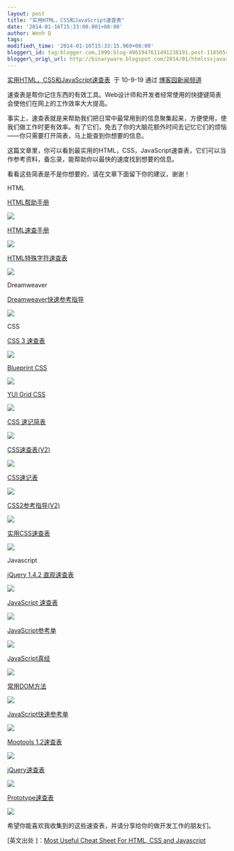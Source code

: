 ```yaml
--- 
layout: post 
title: "实用HTML，CSS和JavaScript速查表" 
date: '2014-01-16T15:33:00.001+08:00' 
author: Wenh Q
tags:
modified\_time: '2014-01-16T15:33:15.969+08:00' 
blogger\_id: tag:blogger.com,1999:blog-4961947611491238191.post-1185054457308971195
blogger\_orig\_url: http://binaryware.blogspot.com/2014/01/htmlcssjavascript.html
---
```

[实用HTML，CSS和JavaScript速查表](http://news.cnblogs.com/n/74858/)  于
10-9-19 通过 [博客园新闻频道](http://news.cnblogs.com/)



速查表是帮你记住东西的有效工具。Web设计师和开发者经常使用的快捷键简表会使他们在网上的工作效率大大提高。



事实上，速查表就是来帮助我们把日常中最常用到的信息聚集起来，方便使用，使我们做工作时更有效率。有了它们，免去了你的大脑花额外时间去记忆它们的烦恼——你只需要打开简表，马上能查到你想要的信息。



这篇文章里，你可以看到最实用的HTML，CSS，JavaScript速查表，它们可以当作参考资料，备忘录，能帮助你以最快的速度找到想要的信息。



看看这些简表是不是你想要的，请在文章下面留下你的建议，谢谢！

HTML

[HTML帮助手册](http://www.gosquared.com/liquidicity/archives/51)



![](https://images-blogger-opensocial.googleusercontent.com/gadgets/proxy?url=http%3A%2F%2Fpic002.cnblogs.com%2Fimg%2Fcaosainan%2F201009%2F2010091922462794.png&container=blogger&gadget=a&rewriteMime=image%2F*)

[HTML速查手册](http://www.addedbytes.com/cheat-sheets/html-cheat-sheet/)



![](https://images-blogger-opensocial.googleusercontent.com/gadgets/proxy?url=http%3A%2F%2Fpic002.cnblogs.com%2Fimg%2Fcaosainan%2F201009%2F2010091922470151.png&container=blogger&gadget=a&rewriteMime=image%2F*)

[HTML特殊字符速查表](http://www.addedbytes.com/cheat-sheets/html-character-entities-cheat-sheet/)



![](https://images-blogger-opensocial.googleusercontent.com/gadgets/proxy?url=http%3A%2F%2Fpic002.cnblogs.com%2Fimg%2Fcaosainan%2F201009%2F2010091922474035.png&container=blogger&gadget=a&rewriteMime=image%2F*)

Dreamweaver

[Dreamweaver快速参考指导](http://www.uwsp.edu/it/ApplicationSupport/appSuppDocsImages/referenceGuides/dreamweaver-quick-reference-cs3.pdf)



![](https://images-blogger-opensocial.googleusercontent.com/gadgets/proxy?url=http%3A%2F%2Fpic002.cnblogs.com%2Fimg%2Fcaosainan%2F201009%2F2010091922482619.png&container=blogger&gadget=a&rewriteMime=image%2F*)

CSS

[CSS 3
速查表](http://media.smashingmagazine.com/wp-content/uploads/images/css3-cheat-sheet/css3-cheat-sheet.pdf)



![](https://images-blogger-opensocial.googleusercontent.com/gadgets/proxy?url=http%3A%2F%2Fpic002.cnblogs.com%2Fimg%2Fcaosainan%2F201009%2F2010091922485575.gif&container=blogger&gadget=a&rewriteMime=image%2F*)

[Blueprint
CSS](http://www.christianmontoya.com/2007/11/12/blueprint-css-cheat-sheet/)



![](https://images-blogger-opensocial.googleusercontent.com/gadgets/proxy?url=http%3A%2F%2Fpic002.cnblogs.com%2Fimg%2Fcaosainan%2F201009%2F2010091922492385.png&container=blogger&gadget=a&rewriteMime=image%2F*)

[YUI Grid CSS](http://yuiblog.com/assets/pdf/cheatsheets/css.pdf)



![](https://images-blogger-opensocial.googleusercontent.com/gadgets/proxy?url=http%3A%2F%2Fpic002.cnblogs.com%2Fimg%2Fcaosainan%2F201009%2F2010091922500265.png&container=blogger&gadget=a&rewriteMime=image%2F*)

[CSS
速记简表](http://www.eddiewelker.com/wp-content/uploads/2007/09/csscheatsheet.pdf)



![](https://images-blogger-opensocial.googleusercontent.com/gadgets/proxy?url=http%3A%2F%2Fpic002.cnblogs.com%2Fimg%2Fcaosainan%2F201009%2F2010091922503063.png&container=blogger&gadget=a&rewriteMime=image%2F*)

[CSS速查表(V2)](http://www.addedbytes.com/cheat-sheets/css-cheat-sheet/)



![](https://images-blogger-opensocial.googleusercontent.com/gadgets/proxy?url=http%3A%2F%2Fpic002.cnblogs.com%2Fimg%2Fcaosainan%2F201009%2F2010091922511438.png&container=blogger&gadget=a&rewriteMime=image%2F*)

[CSS速记表](http://www.leigeber.com/2008/04/css-shorthand-cheat-sheet/)



![](https://images-blogger-opensocial.googleusercontent.com/gadgets/proxy?url=http%3A%2F%2Fpic002.cnblogs.com%2Fimg%2Fcaosainan%2F201009%2F2010091922514318.png&container=blogger&gadget=a&rewriteMime=image%2F*)

[CSS2参考指导(V2)](http://www.veign.com/downloads/guides/qrg0007.pdf)



![](https://images-blogger-opensocial.googleusercontent.com/gadgets/proxy?url=http%3A%2F%2Fpic002.cnblogs.com%2Fimg%2Fcaosainan%2F201009%2F2010091922523532.png&container=blogger&gadget=a&rewriteMime=image%2F*)

[实用CSS速查表](http://www.pxleyes.com/blog/2010/03/most-practical-css-cheat-sheet-yet/)



![](https://images-blogger-opensocial.googleusercontent.com/gadgets/proxy?url=http%3A%2F%2Fpic002.cnblogs.com%2Fimg%2Fcaosainan%2F201009%2F2010091922531031.png&container=blogger&gadget=a&rewriteMime=image%2F*)



Javascript

[jQuery 1.4.2
直观速查表](http://woorkup.com/2010/06/13/jquery-1-4-2-visual-cheat-sheet/)



![](https://images-blogger-opensocial.googleusercontent.com/gadgets/proxy?url=http%3A%2F%2Fpic002.cnblogs.com%2Fimg%2Fcaosainan%2F201009%2F2010091922540273.png&container=blogger&gadget=a&rewriteMime=image%2F*)

[JavaScript
速查表](http://www.addedbytes.com/cheat-sheets/javascript-cheat-sheet/)



![](https://images-blogger-opensocial.googleusercontent.com/gadgets/proxy?url=http%3A%2F%2Fpic002.cnblogs.com%2Fimg%2Fcaosainan%2F201009%2F2010091922543572.png&container=blogger&gadget=a&rewriteMime=image%2F*)

[JavaScript参考单](http://wps.aw.com/wps/media/objects/2234/2287950/javascript_refererence.pdf)



![](https://images-blogger-opensocial.googleusercontent.com/gadgets/proxy?url=http%3A%2F%2Fpic002.cnblogs.com%2Fimg%2Fcaosainan%2F201009%2F2010091922553284.png&container=blogger&gadget=a&rewriteMime=image%2F*)

[JavaScript真经](http://www.dannyg.com/ref/jsquickref.html)



![](https://images-blogger-opensocial.googleusercontent.com/gadgets/proxy?url=http%3A%2F%2Fpic002.cnblogs.com%2Fimg%2Fcaosainan%2F201009%2F2010091922563944.png&container=blogger&gadget=a&rewriteMime=image%2F*)

[常用DOM方法](http://www.wait-till-i.com/stuff/JavaScript-DOM-Cheatsheet.pdf)



![](https://images-blogger-opensocial.googleusercontent.com/gadgets/proxy?url=http%3A%2F%2Fpic002.cnblogs.com%2Fimg%2Fcaosainan%2F201009%2F2010091922570821.png&container=blogger&gadget=a&rewriteMime=image%2F*)

[JavaScript快速参考单](http://www.explainth.at/en/qr/jsqr.shtml)



![](https://images-blogger-opensocial.googleusercontent.com/gadgets/proxy?url=http%3A%2F%2Fpic002.cnblogs.com%2Fimg%2Fcaosainan%2F201009%2F2010091922575373.png&container=blogger&gadget=a&rewriteMime=image%2F*)

[Mootools
1.2速查表](http://mediavrog.net/blog/2008/06/11/mootools/mootools-12-cheat-sheet/)



![](https://images-blogger-opensocial.googleusercontent.com/gadgets/proxy?url=http%3A%2F%2Fpic002.cnblogs.com%2Fimg%2Fcaosainan%2F201009%2F2010091922583054.png&container=blogger&gadget=a&rewriteMime=image%2F*)

[jQuery速查表](http://colorcharge.com/jquery/)



![](https://images-blogger-opensocial.googleusercontent.com/gadgets/proxy?url=http%3A%2F%2Fpic002.cnblogs.com%2Fimg%2Fcaosainan%2F201009%2F2010091922594452.png&container=blogger&gadget=a&rewriteMime=image%2F*)

[Prototype速查表](http://www.snook.ca/files/prototype_1.5.0_snookca.pdf)



![](https://images-blogger-opensocial.googleusercontent.com/gadgets/proxy?url=http%3A%2F%2Fpic002.cnblogs.com%2Fimg%2Fcaosainan%2F201009%2F2010091923001680.png&container=blogger&gadget=a&rewriteMime=image%2F*)



希望你能喜欢我收集到的这些速查表，并请分享给你的做开发工作的朋友们。




[英文出处
]：[Most Useful Cheat Sheet For HTML, CSS and
Javascript](http://technologytosoftware.com/css-javascript-cheat-sheet.html)
